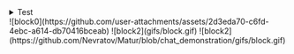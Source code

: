 <details>
  <summary>Test</summary>
![block1](https://github.com/user-attachments/assets/2d3eda70-c6fd-4ebc-a614-db70416bceab)
</details>
![block0](https://github.com/user-attachments/assets/2d3eda70-c6fd-4ebc-a614-db70416bceab)
![block2](gifs/block.gif)
![block2](https://github.com/Nevratov/Matur/blob/chat_demonstration/gifs/block.gif)
